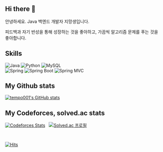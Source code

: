 ## Hi there 👋
안녕하세요. Java 백엔드 개발자 지망생입니다.

피드백과 자기 반성을 통해 성장하는 것을 좋아하고, 가끔씩 알고리즘 문제를 푸는 것을 좋아합니다.

<!--
### Hi there 👋
**tempo001/tempo001** is a ✨ _special_ ✨ repository because its `README.md` (this file) appears on your GitHub profile.

Here are some ideas to get you started:

- 🔭 I’m currently working on ...
- 🌱 I’m currently learning ...
- 👯 I’m looking to collaborate on ...
- 🤔 I’m looking for help with ...
- 💬 Ask me about ...
- 📫 How to reach me: ...
- 😄 Pronouns: ...
- ⚡ Fun fact: ...

-->

## Skills
![Java](https://img.shields.io/badge/-Java-007396?logo=java&logoColor=white)
![Python](https://img.shields.io/badge/Python-3776AB?logo=Python&logoColor=white)
![MySQL](https://img.shields.io/badge/-MySQL-4479A1?logo=mysql&logoColor=white)
<br/>
![Spring](https://img.shields.io/badge/Spring-6DB33F.svg?&flat&logo=Spring&logoColor=white)
![Spring Boot](https://img.shields.io/badge/-Spring%20Boot-6DB33F?logo=spring%20boot&logoColor=white)
![Spring MVC](https://img.shields.io/badge/-Spring%20MVC-6DB33F)


## My Github stats
[![tempo001's GitHub stats](https://github-readme-stats.vercel.app/api?username=tempo001&theme=dark&show_icons=true)](https://github.com/tempo001)


## My Codeforces, solved.ac stats
[![Codeforces Stats](https://codeforces-readme-stats.vercel.app/api/card?username=tempo001)](https://codeforces.com/profile/tempo001) &nbsp; [![Solved.ac 프로필](http://mazassumnida.wtf/api/v2/generate_badge?boj=tempo001)](https://www.acmicpc.net/user/tempo001)


<br/>

[![Hits](https://hits.seeyoufarm.com/api/count/incr/badge.svg?url=https%3A%2F%2Fgithub.com%2Ftempo001&count_bg=%2379C83D&title_bg=%23555555&icon=&icon_color=%23E7E7E7&title=hits&edge_flat=false)](https://github.com/tempo001)
